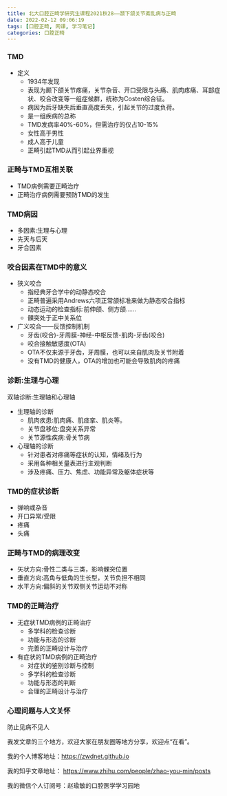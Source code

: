 ```yaml
---
title: 北大口腔正畸学研究生课程2021秋28——颞下颌关节紊乱病与正畸
date: 2022-02-12 09:06:19
tags: [口腔正畸, 网课, 学习笔记]
categories: 口腔正畸
---
```

### TMD
- 定义
    * 1934年发现
    * 表现为颞下颌关节疼痛，关节杂音、开口受限与头痛、肌肉疼痛、耳部症状、咬合改变等一组症候群，统称为Costen综合征。
    * 病因为后牙缺失后垂直高度丢失，引起关节的过度负荷。
    * 是一组疾病的总称
    * TMD发病率40%-60%，但需治疗的仅占10-15%
    * 女性高于男性
    * 成人高于儿童
    * 正畸引起TMD从而引起业界重视

### 正畸与TMD互相关联
- TMD病例需要正畸治疗
- 正畸治疗病例需要预防TMD的发生

### TMD病因
- 多因素:生理与心理
- 先天与后天
- 牙合因素

### 咬合因素在TMD中的意义
- 狭义咬合
    * 指经典牙合学中的动静态咬合
    * 正畸普遍采用Andrews六项正常颌标准来做为静态咬合指标
    * 动态运动的检查指标:前伸颌、侧方颌……
    * 髁突处于正中关系位
- 广义咬合——反馈控制机制
    * 牙齿(咬合)-牙周膜-神经-中枢反馈-肌肉-牙齿(咬合)
    * 咬合接触敏感度(OTA)
    * OTA不仅来源于牙齿，牙周膜，也可以来自肌肉及关节附着
    * 没有TMD的健康人，OTA的增加也可能会导致肌肉的疼痛

### 诊断:生理与心理
双轴诊断:生理轴和心理轴
- 生理轴的诊断
    * 肌肉疾患:肌肉痛、肌痉挛、肌炎等。
    * 关节盘移位:盘突关系异常
    * 关节源性疾病:骨关节病
- 心理轴的诊断
    * 针对患者对疼痛等症状的认知，情绪及行为
    * 采用各种相关量表进行主观判断
    * 涉及疼痛、压力、焦虑、功能异常及躯体症状等

### TMD的症状诊断
- 弹响或杂音
- 开口异常/受限
- 疼痛
- 头痛

### 正畸与TMD的病理改变
- 矢状方向:骨性二类与三类，影响髁突位置
- 垂直方向:高角与低角的生长型，关节负担不相同
- 水平方向:偏斜的关节双侧关节运动不对称

### TMD的正畸治疗
- 无症状TMD病例的正畸治疗
    * 多学科的检查诊断
    * 功能与形态的诊断
    * 完善的正畸设计与治疗
- 有症状的TMD病例的正畸治疗
    * 对症状的鉴别诊断与控制
    * 多学科的检查诊断
    * 功能与形态的判断
    * 合理的正畸设计与治疗

### 心理问题与人文关怀
防止见病不见人




我发文章的三个地方，欢迎大家在朋友圈等地方分享，欢迎点“在看”。

我的个人博客地址：https://zwdnet.github.io

我的知乎文章地址： https://www.zhihu.com/people/zhao-you-min/posts

我的微信个人订阅号：赵瑜敏的口腔医学学习园地

